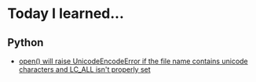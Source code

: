 # Today I learned...

## Python

* [open(<unicode>) will raise UnicodeEncodeError if the file name contains unicode characters and LC\_ALL isn't properly set](python/open-unicodeencodeerror.md)
